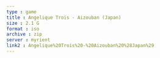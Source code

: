 ```yaml
---
type : game
title : Angelique Trois - Aizouban (Japan)
size : 2.1 G
format : iso
archive : zip
server : myrient
link2 : Angelique%20Trois%20-%20Aizouban%20%28Japan%29
---
```

